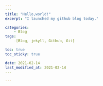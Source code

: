 ```yaml
---
​---
title: "Hello,world!"
excerpt: "I launched my github blog today."

categories:
	- Blog
tags:
	-[Blog, jekyll, Github, Git]

toc: true
toc_sticky: true

date: 2021-02-14
last_modified_at: 2021-02-14
​---

---
```






